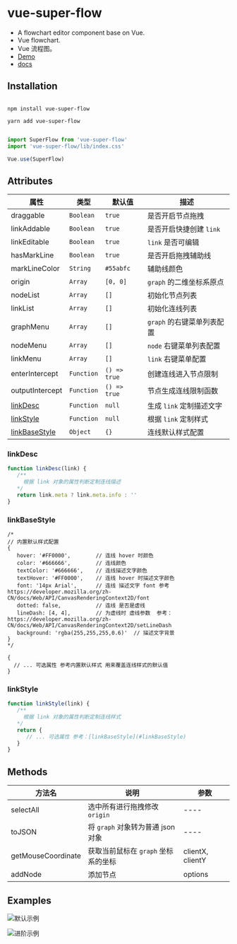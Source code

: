


# vue-super-flow
* A flowchart editor component base on Vue.
* Vue flowchart.
* Vue 流程图。
* [Demo](https://caohuatao.github.io/demo/)
* [docs](https://caohuatao.github.io)

## Installation

```npm

npm install vue-super-flow

yarn add vue-super-flow

```

```js

import SuperFlow from 'vue-super-flow'
import 'vue-super-flow/lib/index.css'

Vue.use(SuperFlow)

```

## Attributes

|属性                |类型                |默认值                   |描述                                     | 
|----                | ----              |----                     |----                                     |
|draggable           |`Boolean`          |`true`                   | 是否开启节点拖拽                         |
|linkAddable         |`Boolean`          |`true`                   | 是否开启快捷创建 `link`                  |
|linkEditable        |`Boolean`          |`true`                   | `link` 是否可编辑                       |
|hasMarkLine         |`Boolean`          |`true`                   | 是否开启拖拽辅助线                       |
|markLineColor       |`String`           |`#55abfc`                | 辅助线颜色                               |
|origin              |`Array`            |`[0, 0]`                 | `graph` 的二维坐标系原点                 |
|nodeList            |`Array`            |`[]`                     | 初始化节点列表                           |
|linkList            |`Array`            |`[]`                     | 初始化连线列表                           |
|graphMenu           |`Array`            |`[]`                     | `graph` 的右键菜单列表配置               |
|nodeMenu            |`Array`            |`[]`                     | `node` 右键菜单列表配置                  |
|linkMenu            |`Array`            |`[]`                     | `link` 右键菜单配置                      |
|enterIntercept      |`Function`         |`() => true`             | 创建连线进入节点限制                     |
|outputIntercept     |`Function`         |`() => true`             | 节点生成连线限制函数                     |
|[linkDesc](#linkdesc)           |`Function`           |`null`           | 生成 `link` 定制描述文字           |
|[linkStyle](#linkstyle)         |`Function`           |`null`           | 根据 `link` 定制样式               |
|[linkBaseStyle](#linkbasestyle) |`Object`             |`{}`             | 连线默认样式配置                    |


### linkDesc
```js
function linkDesc(link) {
   /**
     根据 link 对象的属性判断定制连线描述
   */
   return link.meta ? link.meta.info : ''
}
```

### linkBaseStyle
```json5
/*
// 内置默认样式配置
{
   hover: '#FF0000',        // 连线 hover 时颜色
   color: '#666666',        // 连线颜色
   textColor: '#666666',    // 连线描述文字颜色
   textHover: '#FF0000',    // 连线 hover 时描述文字颜色
   font: '14px Arial',      // 连线 描述文字 font 参考 https://developer.mozilla.org/zh-CN/docs/Web/API/CanvasRenderingContext2D/font
   dotted: false,           // 连线 是否是虚线
   lineDash: [4, 4],        // 为虚线时 虚线参数  参考：https://developer.mozilla.org/zh-CN/docs/Web/API/CanvasRenderingContext2D/setLineDash
   background: 'rgba(255,255,255,0.6)'  // 描述文字背景  
}
*/

{
  // ... 可选属性 参考内置默认样式 用来覆盖连线样式的默认值
}
```

### linkStyle
```js
function linkStyle(link) {
   /**
     根据 link 对象的属性判断定制连线样式
   */
   return {
      // ... 可选属性 参考：[linkBaseStyle](#linkBaseStyle)
   }
}
```



## Methods

|方法名               |说明                                        |参数                                    | 
|----                | ----                                       |----                                    |
|selectAll         | 选中所有进行拖拽修改 `origin`               |----                                    |
|toJSON              | 将 `graph` 对象转为普通 json 对象           |----                                    |
|getMouseCoordinate  | 获取当前鼠标在 `graph` 坐标系的坐标          |clientX, clientY                        |
|addNode             | 添加节点                                    |options                                 |

## Examples

![默认示例](https://s1.ax1x.com/2020/07/27/ai6iAe.gif)

![进阶示例](https://s1.ax1x.com/2020/07/27/aisqzt.gif)

